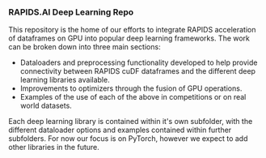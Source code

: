 ### RAPIDS.AI Deep Learning Repo
This repository is the home of our efforts to integrate RAPIDS acceleration of dataframes on GPU into popular deep learning frameworks.  The work can be broken down into three main sections:

 - Dataloaders and preprocessing functionality developed to help provide connectivity between RAPIDS cuDF dataframes and the different deep learning libraries available.  
 - Improvements to optimizers through the fusion of GPU operations.
 - Examples of the use of each of the above in competitions or on real world datasets.

Each deep learning library is contained within it's own subfolder, with the different dataloader options and examples contained within further subfolders.  For now our focus is on PyTorch, however we expect to add other libraries in the future.
